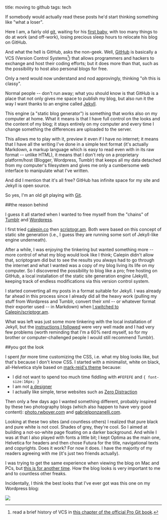 title: moving to github
tags: tech

If somebody would actually read these posts he'd start thinking something like "what a loser".

Here I am, a fairly old [git](http://en.wiktionary.org/wiki/git), waiting for his [first baby](http://aadm.github.io/2012-02-20-five-months-to-go.html), with too many things to do at work (and off-work), losing precious sleep hours to relocate his blog on GitHub.

And what the hell is GitHub, asks the non-geek. Well, [GitHub](http://www.github.com) is basically a VCS (Version Control Systems[^1]) that allows programmers and hackers to exchange and host their coding efforts; but it does more than that, such as the possibility to host also personal blogs for free.

Only a nerd would now understand and nod approvingly, thinking "oh this is classy".

Normal people -- don't run away; what you should know is that GitHub is a place that not only gives me space to publish my blog, but also run it the way I want thanks to an engine called [Jekyll](http://jekyllrb.com/).

This engine (a "static blog generator") is something that works also on my computer at home. What it means is that I have full control on the looks and the content of my blog; it stays entirely on my computer and every time I change something the differences are uploaded to the server.

This allows me to play with it, preview it even if I have no internet; it means that I have all the writing I've done in a simple text format (it's actually Markdown, a markup language which is easy to read even with in its raw format -- unlike HTML), it means that I don't rely on a proprietary platform/host (Blogger, Wordpress, Tumblr) that keeps all my data detached from my computer's filesystem and gives me only a cumbersome web interface to manipulate what I've written.

And did I mention that it's all free? GitHub has infinite space for my site and Jekyll is open source.

So yes, I'm an old git playing with [Git](http://git-scm.com/).

##the reason behind

I guess it all started when I wanted to free myself from the "chains" of [Tumblr](http://aadm.tumblr.com/) and [Wordpress](http://aadm.wordpress.com/).

I first tried [calepin.co](http://aadm.calepin.co/) then [scriptogr.am](http://scriptogr.am/aadm). Both were based on this concept of static site generation (i.e., I guess they are running some sort of Jekyll-like engine underneath).

After a while, I was enjoying the tinkering but wanted something more -- more control of what my blog would look like I think; Calepin didn't allow that, scriptogram did but to see the results you always had to go through the internet and what I wanted was a copy of my blog living its life on my computer. So I discovered the possibility to blog like a pro; free hosting on GitHub, a local installation of the static site generation engine (Jekyll), keeping track of endless modifications via this version control system.

I started converting all my posts in a format suitable for Jekyll. I was already far ahead in this process since I already did all the heavy work (pulling my stuff from Wordpress and Tumblr, convert their xml -- or whatever format their exporter used -- in Markdown) when [I switched to Calepin/scriptogr.am](http://aadm.github.io/2012-01-23-moving-to-calepin.html).

What was left was just some more tinkering with the local installation of Jekyll, but the [instructions I followed](http://jekyllbootstrap.com/) were very well made and I had very few problems (worth reminding that I'm a 60% nerd myself, so for my brother or computer-challenged people I would still recommend Tumblr).

##you got the look

I spent *far* more time customizing the CSS, i.e. what my blog looks like, but that's because I don't know CSS. I started with a minimalist, white on black, all-Helvetica style based on [mark-reid's theme](http://mark.reid.name/) because:

* I did not want to spend too much time fiddling with `#FEFEFE` and `{ font-size:16px; }`
* I am not [a designer](http://craigmod.com/journal/gf1-fieldtest/)
* I actually like simple, terse websites such as [Zero Distraction](http://zerodistraction.com/)

Then only a few days ago I wanted something different, probably inspired by these two photography blogs (which also happen to have very good content): [photo.rwboyer.com](http://photo.rwboyer.com/) and [gabrielponzanelli.com](http://www.gabrielponzanelli.com/blog/).

Looking at these two sites (and countless others) I realized that pure black and pure white is not cool. Shades of grey, they're cool. So I aimed at building a not-so-white page floating on a darker background. And while I was at that I also played with fonts a little bit; I kept Optima as the main one, Helvetica for headers and then chose Futura for the title, navigational texts and copyrights. Does it work? For now it does. I have the majority of my readers agreeing with me (it's just two friends actually).

I was trying to get the same experience when viewing the blog on Mac and PCs, but [this is for another time](http://aadm.github.io/2012-07-17-fonts-on-my-blog.html). How the blog looks is very important to me and to countless other freaks.

Incidentally, I think the best looks that I've ever got was this one on my Wordpress blog:

![]({static}/images/aadm_wordpress_blog_heading.png)

[^1]: read a brief history of VCS in [this chapter of the official Pro Git book](http://git-scm.com/book/en/Getting-Started-About-Version-Control).
